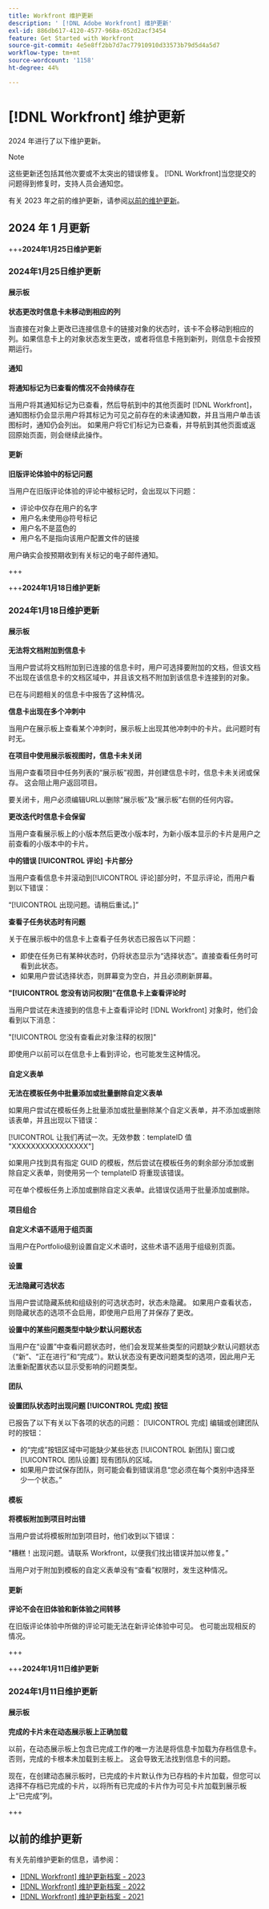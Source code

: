 ```yaml
---
title: Workfront 维护更新
description: ' [!DNL Adobe Workfront] 维护更新'
exl-id: 886db617-4120-4577-968a-052d2acf3454
feature: Get Started with Workfront
source-git-commit: 4e5e8ff2bb7d7ac77910910d33573b79d5d4a5d7
workflow-type: tm+mt
source-wordcount: '1158'
ht-degree: 44%

---
```


# [!DNL Workfront] 维护更新

2024 年进行了以下维护更新。

>[!NOTE]
>
>这些更新还包括其他次要或不太突出的错误修复。 [!DNL Workfront]当您提交的问题得到修复时，支持人员会通知您。

有关 2023 年之前的维护更新，请参阅[以前的维护更新](#previous-maintenance-updates)。

## 2024 年 1 月更新

+++**2024年1月25日维护更新**

### 2024年1月25日维护更新

#### 展示板

**状态更改时信息卡未移动到相应的列**

当直接在对象上更改已连接信息卡的链接对象的状态时，该卡不会移动到相应的列。如果信息卡上的对象状态发生更改，或者将信息卡拖到新列，则信息卡会按预期运行。

#### 通知

**将通知标记为已查看的情况不会持续存在**

当用户将其通知标记为已查看，然后导航到中的其他页面时 [!DNL Workfront]，通知图标仍会显示用户将其标记为可见之前存在的未读通知数，并且当用户单击该图标时，通知仍会列出。 如果用户将它们标记为已查看，并导航到其他页面或返回原始页面，则会继续此操作。

#### 更新

**旧版评论体验中的标记问题**

当用户在旧版评论体验的评论中被标记时，会出现以下问题：

* 评论中仅存在用户的名字
* 用户名未使用@符号标记
* 用户名不是蓝色的
* 用户名不是指向该用户配置文件的链接

用户确实会按预期收到有关标记的电子邮件通知。

+++

+++**2024年1月18日维护更新**

### 2024年1月18日维护更新

#### 展示板

**无法将文档附加到信息卡**

当用户尝试将文档附加到已连接的信息卡时，用户可选择要附加的文档，但该文档不出现在该信息卡的文档区域中，并且该文档不附加到该信息卡连接到的对象。

已在与问题相关的信息卡中报告了这种情况。

**信息卡出现在多个冲刺中**

当用户在展示板上查看某个冲刺时，展示板上出现其他冲刺中的卡片。此问题时有时无。

**在项目中使用展示板视图时，信息卡未关闭**

当用户查看项目中任务列表的“展示板”视图，并创建信息卡时，信息卡未关闭或保存。 这会阻止用户返回项目。

要关闭卡，用户必须编辑URL以删除“展示板”及“展示板”右侧的任何内容。

**更改迭代时信息卡会保留**

当用户查看展示板上的小版本然后更改小版本时，为新小版本显示的卡片是用户之前查看的小版本中的卡片。

**中的错误 [!UICONTROL 评论] 卡片部分**

当用户查看信息卡并滚动到[!UICONTROL 评论]部分时，不显示评论，而用户看到以下错误：

“[!UICONTROL 出现问题。请稍后重试。]”

**查看子任务状态时有问题**

关于在展示板中的信息卡上查看子任务状态已报告以下问题：

* 即使在任务已有某种状态时，仍将状态显示为“选择状态”。直接查看任务时可看到此状态。
* 如果用户尝试选择状态，则屏幕变为空白，并且必须刷新屏幕。

**&quot;[!UICONTROL 您没有访问权限]”在信息卡上查看评论时**

当用户尝试在未连接到的信息卡上查看评论时 [!DNL Workfront] 对象时，他们会看到以下消息：

&quot;[!UICONTROL 您没有查看此对象注释的权限]&quot;

即使用户以前可以在信息卡上看到评论，也可能发生这种情况。

#### 自定义表单

**无法在模板任务中批量添加或批量删除自定义表单**

如果用户尝试在模板任务上批量添加或批量删除某个自定义表单，并不添加或删除该表单，并且出现以下错误：

[!UICONTROL 让我们再试一次。无效参数：templateID 值 &quot;XXXXXXXXXXXXXXXX&quot;]

如果用户找到具有指定 GUID 的模板，然后尝试在模板任务的剩余部分添加或删除自定义表单，则使用另一个 templateID 将重现该错误。

可在单个模板任务上添加或删除自定义表单。此错误仅适用于批量添加或删除。

#### 项目组合

**自定义术语不适用于组页面**

当用户在Portfolio级别设置自定义术语时，这些术语不适用于组级别页面。

#### 设置

**无法隐藏可选状态**

当用户尝试隐藏系统和组级别的可选状态时，状态未隐藏。 如果用户查看状态，则隐藏状态的选项不会启用，即使用户启用了并保存了更改。

**设置中的某些问题类型中缺少默认问题状态**

当用户在“设置”中查看问题状态时，他们会发现某些类型的问题缺少默认问题状态（“新”、“正在进行”和“完成”）。默认状态没有更改问题类型的选项，因此用户无法重新配置状态以显示受影响的问题类型。

#### 团队

**设置团队状态时出现问题 [!UICONTROL 完成] 按钮**

已报告了以下有关以下各项的状态的问题： [!UICONTROL 完成] 编辑或创建团队时的按钮：

* 的“完成”按钮区域中可能缺少某些状态 [!UICONTROL 新团队] 窗口或 [!UICONTROL 团队设置] 现有团队的区域。
* 如果用户尝试保存团队，则可能会看到错误消息“您必须在每个类别中选择至少一个状态。”

#### 模板

**将模板附加到项目时出错**

当用户尝试将模板附加到项目时，他们收到以下错误：

&quot;糟糕！出现问题。请联系 Workfront，以便我们找出错误并加以修复。”

当用户对于附加到模板的自定义表单没有“查看”权限时，发生这种情况。

#### 更新

**评论不会在旧体验和新体验之间转移**

在旧版评论体验中所做的评论可能无法在新评论体验中可见。 也可能出现相反的情况。

+++

+++**2024年1月11日维护更新**

### 2024年1月11日维护更新

#### 展示板

**完成的卡片未在动态展示板上正确加载**

以前，在动态展示板上包含已完成工作的唯一方法是将信息卡加载为存档信息卡。 否则，完成的卡根本未加载到主板上。 这会导致无法找到信息卡的问题。

现在，在创建动态展示板时，已完成的卡片默认作为已存档的卡片加载，但您可以选择不存档已完成的卡片，以将所有已完成的卡片作为可见卡片加载到展示板上“已完成”列。

+++

## 以前的维护更新

有关先前维护更新的信息，请参阅：

* [[!DNL Workfront] 维护更新档案 - 2023](2023-updates.md)
* [[!DNL Workfront] 维护更新档案 - 2022](2022-updates.md)
* [[!DNL Workfront] 维护更新档案 - 2021](2021-updates.md)
